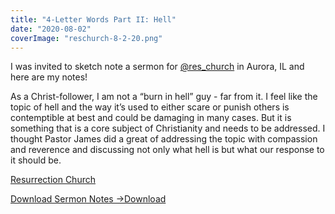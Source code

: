 ```yaml
---
title: "4-Letter Words Part II: Hell"
date: "2020-08-02"
coverImage: "reschurch-8-2-20.png"
---
```


I was invited to sketch note a sermon for [@res\_church](https://www.instagram.com/res_church/) in Aurora, IL and here are my notes!

As a Christ-follower, I am not a “burn in hell” guy - far from it. I feel like the topic of hell and the way it’s used to either scare or punish others is contemptible at best and could be damaging in many cases. But it is something that is a core subject of Christianity and needs to be addressed. I thought Pastor James did a great of addressing the topic with compassion and reverence and discussing not only what hell is but what our response to it should be. 

[Resurrection Church](http://reschurch.net)

[Download Sermon Notes ->](https://sketchysermons.com/wp-content/uploads/2020/08/reschurch-8-2-20.pdf)[Download](https://sketchysermons.com/wp-content/uploads/2020/08/reschurch-8-2-20.pdf)

